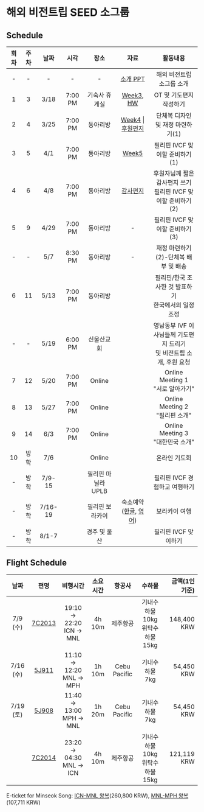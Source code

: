 # 해외 비전트립 SEED 소그룹


## Schedule

|회차|주차|날짜|시각|장소|자료|활동내용|
|:---:|:---:|:---:|:---:|:---:|:---:|:---:|
|-|-|-|-|-|[소개 PPT](https://nbviewer.org/github/51SB-ANTIMONY/2025-1_UNISTIVF-SEED/blob/main/PPT/0_Introduction.pdf)|해외 비전트립 소그룹 소개|
|1|3|3/18|7:00 PM|기숙사 휴게실|[Week3](https://nbviewer.org/github/51SB-ANTIMONY/2025-1_UNISTIVF-SEED/blob/main/PPT/week3_OT%2C%20%EA%B8%B0%EB%8F%84%ED%8E%B8%EC%A7%80%20%EB%B0%8F%20%ED%9A%8C%EC%9D%98_20250318.pdf), [HW](https://nbviewer.org/github/51SB-ANTIMONY/2025-1_UNISTIVF-SEED/blob/0efa8373b1dfa40cde06be78f12b7f92eaf7f377/HW/HW_%ED%95%84%EB%A6%AC%ED%95%80%EA%B3%BC%20%ED%95%9C%EA%B5%AD%20%EC%A1%B0%EC%82%AC%ED%95%98%EA%B8%B0.pdf)|OT 및 기도편지 작성하기
|2|4|3/25|7:00 PM|동아리방|[Week4](https://nbviewer.org/github/51SB-ANTIMONY/2025-1_UNISTIVF-SEED/blob/main/PPT/week4_%EC%9E%AC%EC%A0%95%20%EC%A4%80%EB%B9%84%ED%95%98%EA%B8%B0%281%29_20250325.pdf) \| [후원편지](https://nbviewer.org/github/51SB-ANTIMONY/2025-1_UNISTIVF-SEED/blob/main/Letter/%ED%9B%84%EC%9B%90%EC%9A%94%EC%B2%AD%20%ED%8E%B8%EC%A7%80.pdf)|단체복 디자인 및 재정 마련하기(1)|
|3|5|4/1|7:00 PM|동아리방|[Week5](https://nbviewer.org/github/51SB-ANTIMONY/2025-1_UNISTIVF-SEED/blob/237973bb145973aeb8ccc565a06e8facfe33d778/PPT/week5_%ED%95%84%EB%A6%AC%ED%95%80%20%EC%B9%9C%EA%B5%AC%EB%93%A4%20%EB%A7%9E%EC%9D%B4%ED%95%A0%20%EC%A4%80%EB%B9%84%ED%95%98%EA%B8%B0_20250401.pdf) |필리핀 IVCF 맞이할 준비하기(1)|
|4|6|4/8|7:00 PM|동아리방|[감사편지](https://nbviewer.org/github/51SB-ANTIMONY/2025-1_UNISTIVF-SEED/blob/cf0ca7f13a76a235f284c649431dddbccba5a731/Letter/%ED%9B%84%EC%9B%90%EC%9E%90%EB%8B%98%EB%93%A4%EA%BB%98%20%EB%B3%B4%EB%82%B4%EB%8A%94%20%EA%B0%90%EC%82%AC%ED%8E%B8%EC%A7%80.pdf) |후원자님께 짧은 감사편지 쓰기</br>필리핀 IVCF 맞이할 준비하기(2)|
|5|9|4/29|7:00 PM|동아리방|-|필리핀 IVCF 맞이할 준비하기(3)|
|-|-|5/7|8:30 PM|동아리방|-|재정 마련하기(2)-단체복 배부 및 배송|
|6|11|5/13|7:00 PM|동아리방||필리핀/한국 조사한 것 발표하기</br>한국에서의 일정 조정|
|-|-|5/19|6:00 PM|신울산교회||영남동부 IVF 이사님들께 기도편지 드리기</br>및 비전트립 소개, 후원 요청|
|7|12|5/20|7:00 PM|Online||Online Meeting 1</br>"서로 알아가기"|
|8|13|5/27|7:00 PM|Online||Online Meeting 2</br>"필리핀 소개"|
|9|14|6/3|7:00 PM|Online||Online Meeting 3</br>"대한민국 소개"|
|10|방학|7/6||Online||온라인 기도회|
|-|방학|7/9-15||필리핀 마닐라 UPLB||필리핀 IVCF 경험하고 여행하기|
|-|방학|7/16-19||필리핀 보라카이|숙소예약([한글](https://nbviewer.org/github/51SB-ANTIMONY/2025-1_UNISTIVF-SEED/blob/main/Itinerary/%EC%88%99%EC%86%8C_Korean.pdf), [영어](https://nbviewer.org/github/51SB-ANTIMONY/2025-1_UNISTIVF-SEED/blob/89dee639ecd95cd636d6b6328d8729472d78ee1c/Itinerary/%EC%88%99%EC%86%8C_English.pdf))|보라카이 여행|
|-|방학|8/1-7||경주 및 울산||필리핀 IVCF 맞이하기|

## Flight Schedule
|날짜|편명|비행시간|소요시간|항공사|수하물|금액(1인 기준)|
|:---:|:---:|:---:|:---:|:---:|:---:|---:|
|7/9 (수)|[7C2013](https://nbviewer.org/github/51SB-ANTIMONY/2025-1_UNISTIVF-SEED/blob/main/Itinerary/0709_ICN-MNL.pdf)|19:10 -> 22:20</br>ICN -> MNL|4h 10m|제주항공|기내수하물 10kg</br>위탁수하물 15kg|148,400 KRW|
|7/16 (수)|[5J911](https://nbviewer.org/github/51SB-ANTIMONY/2025-1_UNISTIVF-SEED/blob/main/Itinerary/0716_MNL-MPH-MNL.pdf)|11:10 -> 12:20</br>MNL -> MPH|1h 10m|Cebu Pacific|기내수하물 7kg|54,450 KRW|
|7/19 (토)|[5J908](https://nbviewer.org/github/51SB-ANTIMONY/2025-1_UNISTIVF-SEED/blob/main/Itinerary/0716_MNL-MPH-MNL.pdf)|11:40 -> 13:00</br>MPH -> MNL|1h 20m|Cebu Pacific|기내수하물 7kg|54,450 KRW|
||[7C2014](https://nbviewer.org/github/51SB-ANTIMONY/2025-1_UNISTIVF-SEED/blob/main/Itinerary/0719_MNL-ICN.pdf)|23:20 -> 04:30</br>MNL -> ICN|4h 10m|제주항공|기내수하물 10kg</br>위탁수하물 15kg|121,119 KRW|

E-ticket for Minseok Song: [ICN-MNL 왕복](https://nbviewer.org/github/51SB-ANTIMONY/2025-1_UNISTIVF-SEED/blob/3132b250bd67bd4259d6864c5b4511deaaf9da9f/Itinerary/0709_ICN-MNL-ICN_Minseok.pdf)(260,800 KRW), [MNL-MPH 왕복](https://nbviewer.org/github/51SB-ANTIMONY/2025-1_UNISTIVF-SEED/blob/3132b250bd67bd4259d6864c5b4511deaaf9da9f/Itinerary/0716_MNL-MPH-MNL_Minseok.pdf)(107,711 KRW)